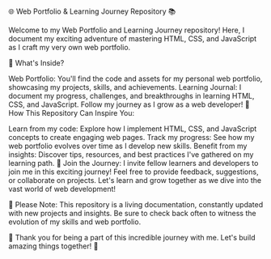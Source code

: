 🌐 Web Portfolio & Learning Journey Repository 📚

Welcome to my Web Portfolio and Learning Journey repository! Here, I document my exciting adventure of mastering HTML, CSS, and JavaScript as I craft my very own web portfolio.

🚀 What's Inside?

Web Portfolio: You'll find the code and assets for my personal web portfolio, showcasing my projects, skills, and achievements.
Learning Journal: I document my progress, challenges, and breakthroughs in learning HTML, CSS, and JavaScript. Follow my journey as I grow as a web developer!
📝 How This Repository Can Inspire You:

Learn from my code: Explore how I implement HTML, CSS, and JavaScript concepts to create engaging web pages.
Track my progress: See how my web portfolio evolves over time as I develop new skills.
Benefit from my insights: Discover tips, resources, and best practices I've gathered on my learning path.
🌟 Join the Journey:
I invite fellow learners and developers to join me in this exciting journey! Feel free to provide feedback, suggestions, or collaborate on projects. Let's learn and grow together as we dive into the vast world of web development!

📌 Please Note:
This repository is a living documentation, constantly updated with new projects and insights. Be sure to check back often to witness the evolution of my skills and web portfolio.

🙏 Thank you for being a part of this incredible journey with me. Let's build amazing things together! 🚀
